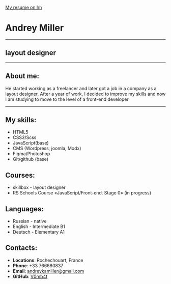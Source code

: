[My resume on hh](https://hh.ru/resume/66ae0644ff082f03e20039ed1f425932754c74)

# Andrey Miller
*********


## layout designer
*********


## About me:


He started working as a freelancer and later got a job in a company as a layout designer. After a year of work, I decided to improve my skills and now I am studying to move to the level of a front-end developer
*********


## My skills: 

* HTML5
* CSS3/Scss
* JavaScript(base)
* CMS (Wordpress, joomla, Modx)
* Figma/Photoshop
* Git/github (base)

## Courses: 

* skillbox - layout designer
* RS Schools Course «JavaScript/Front-end. Stage 0» (in progress)


## Languages:

* Russian - native
* English - Intermediate B1
* Deutsch - Elementary A1


## Contacts:

* **Locations**: Rochechouart, France
* **Phone**: +33 766680837
* **Email**: andreykamiller@gmail.com
* **GitHub**: [V0mb4t](https://github.com/V0mb4t)

